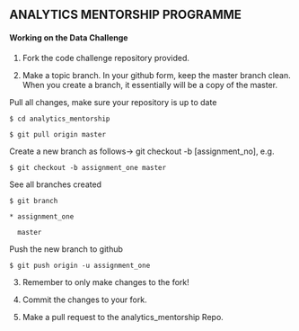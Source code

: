 ## ANALYTICS MENTORSHIP PROGRAMME

#### Working on the Data Challenge

1. Fork the code challenge repository provided.

2. Make a topic branch. In your github form, keep the master branch clean. When you create a branch, it essentially will be a copy of the master.

Pull all changes, make sure your repository is up to date

`$ cd analytics_mentorship`

`$ git pull origin master`

Create a new branch as follows-> git checkout -b [assignment_no], e.g.

`$ git checkout -b assignment_one master`

See all branches created

`$ git branch`

`* assignment_one`

`  master`

Push the new branch to github

`$ git push origin -u assignment_one`

3. Remember to only make changes to the fork!

4. Commit the changes to your fork.

5. Make a pull request to the analytics_mentorship Repo.

